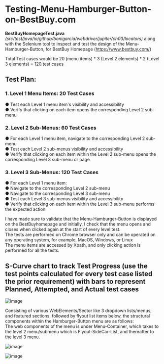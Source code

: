 # Testing-Menu-Hamburger-Button-on-BestBuy.com

**BestBuyHomepageTest.java** _(src/test/java/io/github/bonigarcia/webdriver/jupiter/ch03/locators)_ along with the Selenium tool to inspect and test the design of the Menu-Hamburger-Button, for BestBuy Homepage (https://www.bestbuy.com/)  

Total Test cases would be 20 (menu items) * 3 (Level 2 elements) * 2 (Level 3 elements) = 120 test cases  

## Test Plan:
### 1. Level 1 Menu Items: 20 Test Cases  
● Test each Level 1 menu item's visibility and accessibility  
● Verify that clicking on each item opens the corresponding Level 2 sub-menu  
### 2. Level 2 Sub-Menus: 60 Test Cases  
● For each Level 1 menu item, navigate to the corresponding Level 2 sub-menu  
● Test each Level 2 sub-menus visibility and accessibility  
● Verify that clicking on each item within the Level 2 sub-menu opens the corresponding Level 3 sub-menu or page  
### 3. Level 3 Sub-Menus: 120 Test Cases  
● For each Level 1 menu item:  
● Navigate to the corresponding Level 2 sub-menu  
● Navigate to the corresponding Level 3 sub-menu  
● Test each Level 3 sub-menus visibility and accessibility  
● Verify that clicking on each item within the Level 3 sub-menu performs the expected action  

I have made sure to validate that the Menu-Hamburger-Button is displayed on the BestBuyhomepage and initially, I check that the menu opens and closes when clicked again at the start of every level test.  
The tests are performed on Chrome browser only and can be operated on any operating system, for example, MacOS, Windows, or Linux  
The menu items are accessed by Xpath, and only clicking action is performed for all the tests.  

## S-Curve chart to track Test Progress (use the test points calculated for every test case listed the prior requirement) with bars to represent Planned, Attempted, and Actual test cases

![image](https://github.com/BhavyaChawlaGit/Testing-Menu-Hamburger-Button-on-BestBuy.com/assets/112718303/ab642493-6b5e-4e97-b04a-e199b9d8cb57)


Consisting of various WebElements/Sector like 3 dropdown lists/menus, and featured sections, followed by flyout list items below, the structural components within the Hamburger-Button menu are as follows:  
The web components of the menu is under Menu-Container, which takes to the level 2 menu/submenu which is Flyout-SideCar-List, and thereafter to the level 3 menu.  

![image](https://github.com/BhavyaChawlaGit/Testing-Menu-Hamburger-Button-on-BestBuy.com/assets/112718303/54ad6d2c-bbfc-4f22-869b-47451abc2430)


![image](https://github.com/BhavyaChawlaGit/Testing-Menu-Hamburger-Button-on-BestBuy.com/assets/112718303/d435757a-1000-4106-8a7c-cfab29abd212)








